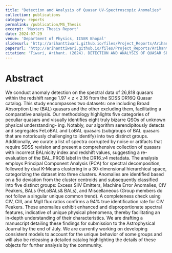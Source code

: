 ```yaml
---
title: "Detection and Analysis of Quasar UV-Spectroscopic Anomalies"
collection: publications
category: reports
permalink: /publication/MS_Thesis
excerpt: 'Masters Thesis Report'
date: 2024-07-29
venue: 'Department of Physics, IISER Bhopal'
slidesurl: 'http://arihanttiwari.github.io/files/Project_Reports/Arihant_MS_Thesis.pdf'
paperurl: 'http://arihanttiwari.github.io/files/Project_Reports/Arihant_MS_Thesis.pdf'
citation: 'Tiwari, Arihant. (2024). DETECTION AND ANALYSIS OF QUASAR SPECTROSCOPIC ANOMALIES'
---
```


# Abstract
We conduct anomaly detection on the spectral data of 26,818 quasars within the redshift range 1.97 < z < 2.16 from the SDSS DR16Q Quasar catalog. This study encompasses two datasets: one including Broad Absorption Line (BAL) quasars and the other excluding them, facilitating a comparative analysis. Our methodology highlights five categories of peculiar quasars and visually identifies eight truly bizarre QSOs of unknown physical understanding- ing. Notably, our algorithm serendipitously detects and segregates FeLoBAL and LoBAL quasars (subgroups of BAL quasars that are notoriously challenging to identify) into two distinct groups. Additionally, we curate a list of spectra corrupted by noise or artifacts that require SDSS revision and present a comprehensive collection of quasars with incorrect BALnicity index and redshift values, suggesting a re-evaluation of the BAL_PROB label in the DR16_v4 metadata.
The analysis employs Principal Component Analysis (PCA) for spectral decomposition, followed by dual K-Means clustering in a 30-dimensional hierarchical space, categorizing the dataset into three clusters. Anomalies are identified based on a 5σ deviation from the cluster centroids and subsequently classified into five distinct groups: Excess SiIV Emitters, Machine Error Anomalies, CIV Peakers, BALs (FeLoBALs& BALs), and Miscellaneous (Group members do not follow a singular unique common trend). A completeness check using CIV, CIII, and MgII flux ratios confirms a 94% true identification rate for CIV Peakers. These anomalies exhibit enhanced and disproportionate spectral features, indicative of unique physical phenomena, thereby facilitating an in-depth understanding of their characteristics. We are drafting a manuscript detailing these findings for submission to the Astrophysical Journal by the end of July. We are currently working on developing consistent models to account for the unique behavior of some groups and will also be releasing a detailed catalog highlighting the details of these objects for further analysis by the community.


